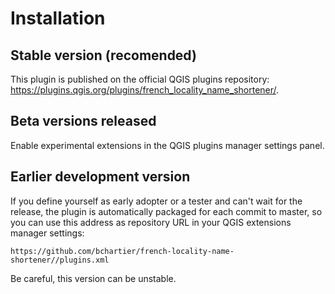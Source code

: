 # Installation

## Stable version (recomended)

This plugin is published on the official QGIS plugins repository: <https://plugins.qgis.org/plugins/french_locality_name_shortener/>.

## Beta versions released

Enable experimental extensions in the QGIS plugins manager settings panel.

## Earlier development version

If you define yourself as early adopter or a tester and can't wait for the release, the plugin is automatically packaged for each commit to master, so you can use this address as repository URL in your QGIS extensions manager settings:

```url
https://github.com/bchartier/french-locality-name-shortener//plugins.xml
```

Be careful, this version can be unstable.
